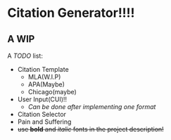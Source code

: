 # Citation Generator!!!!

## A WIP

A *TODO* list:
- Citation Template
    - MLA(W.I.P)
    - APA(Maybe)
    - Chicago(maybe)
- User Input(CUI)!!
  - *Can be done after implementing one format*
- Citation Selector
- Pain and Suffering
- ~~use **bold** and *italic* fonts in the project description!~~
